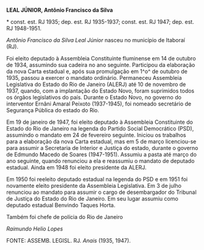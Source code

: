 **LEAL JÚNIOR, Antônio Francisco da Silva**

\* const. est. RJ 1935; dep. est. RJ 1935-1937; const. est. RJ 1947;
dep. est. RJ 1948-1951.

*Antônio Francisco da Silva Leal Júnior* nasceu no município de Itaboraí
(RJ).

Foi eleito deputado à Assembleia Constituinte fluminense em 14 de
outubro de 1934, assumindo sua cadeira no ano seguinte. Participou da
elaboração da nova Carta estadual e, após sua promulgação em 1^o^ de
outubro de 1935, passou a exercer o mandato ordinário. Permaneceu
Assembleia Legislativa do Estado do Rio de Janeiro (ALERJ) até 10 de
novembro de 1937, quando, com a implantação do Estado Novo, foram
suprimidos todos os órgãos legislativos do país. Durante o Estado Novo,
no governo do interventor Ernâni Amaral Peixoto (1937-1945), foi nomeado
secretário de Segurança Pública do estado do Rio.

Em 19 de janeiro de 1947, foi eleito deputado à Assembleia Constituinte
do Estado do Rio de Janeiro na legenda do Partido Social Democrático
(PSD), assumindo o mandato em 24 de fevereiro seguinte. Iniciou os
trabalhos para a elaboração da nova Carta estadual, mas em 5 de março
licenciou-se para assumir a Secretaria de Interior e Justiça do estado,
durante o governo de Edmundo Macedo de Soares (1947-1951). Assumiu a
pasta até março do ano seguinte, quando renunciou a ela e reassumiu o
mandato de deputado estadual. Ainda em 1948 foi eleito presidente da
ALERJ.

Em 1950 foi reeleito deputado estadual na legenda do PSD e em 1951 foi
novamente eleito presidente da Assembleia Legislativa. Em 3 de julho
renunciou ao mandato para assumir o cargo de desembargador do Tribunal
de Justiça do Estado do Rio de Janeiro. Em seu lugar assumiu como
deputado estadual Benvindo Taques Horta.

Também foi chefe de polícia do Rio de Janeiro

*Raimundo Helio Lopes*

FONTE: ASSEMB. LEGISL. RJ. *Anais* (1935, 1947).
